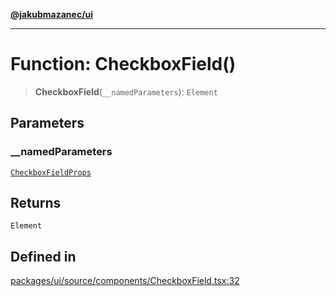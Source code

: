 [**@jakubmazanec/ui**](../README.md)

---

# Function: CheckboxField()

> **CheckboxField**(`__namedParameters`): `Element`

## Parameters

### \_\_namedParameters

[`CheckboxFieldProps`](../type-aliases/CheckboxFieldProps.md)

## Returns

`Element`

## Defined in

[packages/ui/source/components/CheckboxField.tsx:32](https://github.com/jakubmazanec/tools/blob/3e339f67fc5b5cd011c28acb315570a2f29efedc/packages/ui/source/components/CheckboxField.tsx#L32)
